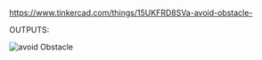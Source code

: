https://www.tinkercad.com/things/15UKFRD8SVa-avoid-obstacle-

OUTPUTS:

![avoid Obstacle ](https://user-images.githubusercontent.com/117905345/202867384-bc4dd3e3-21cd-464e-8544-d1e2387d71c4.png)
